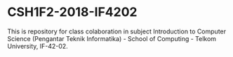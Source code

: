 # CSH1F2-2018-IF4202
This is repository for class colaboration in subject Introduction to Computer Science (Pengantar Teknik Informatika) - School of Computing - Telkom University, IF-42-02.
